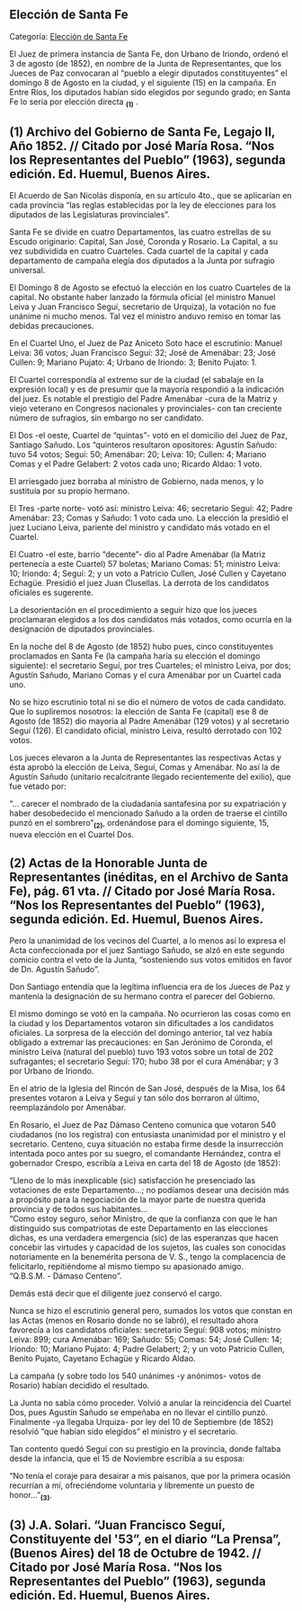 ## Elección de Santa Fe

Categoría: [Elección de Santa Fe](http://descubrircorrientes.com.ar/2012/index.php/3573-historia-desde-1814-hasta-la-guerra-de-la-triple-alianza/de-pujol-a-pampin-tiempos-de-organizacion-administradora-1852-1862/el-congreso-en-santa-fe-de-185253/eleccion-de-santa-fe)

El Juez de primera instancia de Santa Fe, don Urbano de Iriondo, ordenó el 3 de agosto (de 1852), en nombre de la Junta de Representantes, que los Jueces de Paz convocaran al “pueblo a elegir diputados constituyentes” el domingo 8 de Agosto en la ciudad, y el siguiente (15) en la campaña. En Entre Ríos, los diputados habían sido elegidos por segundo grado; en Santa Fe lo sería por elección directa <sub><strong><span><span>(1)</span></span></strong></sub> .

## **(1)** Archivo del Gobierno de Santa Fe, Legajo II, Año 1852. // Citado por José María Rosa. “Nos los Representantes del Pueblo” (1963), segunda edición. Ed. Huemul, Buenos Aires.

El Acuerdo de San Nicolás disponía, en su artículo 4to., que se aplicarían en cada provincia “las reglas establecidas por la ley de elecciones para los diputados de las Legislaturas provinciales”.

Santa Fe se divide en cuatro Departamentos, las cuatro estrellas de su Escudo originario: Capital, San José, Coronda y Rosario. La Capital, a su vez subdividida en cuatro Cuarteles. Cada cuartel de la capital y cada departamento de campaña elegía dos diputados a la Junta por sufragio universal.

El Domingo 8 de Agosto se efectuó la elección en los cuatro Cuarteles de la capital. No obstante haber lanzado la fórmula oficial (el ministro Manuel Leiva y Juan Francisco Seguí, secretario de Urquiza), la votación no fue unánime ni mucho menos. Tal vez el ministro anduvo remiso en tomar las debidas precauciones.

En el Cuartel Uno, el Juez de Paz Aniceto Soto hace el escrutinio: Manuel Leiva: 36 votos; Juan Francisco Seguí: 32; José de Amenábar: 23; José Cullen: 9; Mariano Pujato: 4; Urbano de Iriondo: 3; Benito Pujato: 1.

El Cuartel correspondía al extremo sur de la ciudad (el sabalaje en la expresión local) y es de presumir que la mayoría respondió a la indicación del juez. Es notable el prestigio del Padre Amenábar -cura de la Matriz y viejo veterano en Congresos nacionales y provinciales- con tan creciente número de sufragios, sin embargo no ser candidato.

El Dos -el oeste, Cuartel de “quintas”- votó en el domicilio del Juez de Paz, Santiago Sañudo. Los “quinteros resultaron opositores: Agustín Sañudo: tuvo 54 votos; Seguí: 50; Amenábar: 20; Leiva: 10; Cullen: 4; Mariano Comas y el Padre Gelabert: 2 votos cada uno; Ricardo Aldao: 1 voto.

El arriesgado juez borraba al ministro de Gobierno, nada menos, y lo sustituía por su propio hermano.

El Tres -parte norte- votó así: ministro Leiva: 46; secretario Seguí: 42; Padre Amenábar: 23; Comas y Sañudo: 1 voto cada uno. La elección la presidió el juez Luciano Leiva, pariente del ministro y candidato más votado en el Cuartel.

El Cuatro -el este, barrio “decente”- dio al Padre Amenábar (la Matriz pertenecía a este Cuartel) 57 boletas; Mariano Comas: 51; ministro Leiva: 10; Iriondo: 4; Seguí: 2; y un voto a Patricio Cullen, José Cullen y Cayetano Echagüe. Presidió el juez Juan Clusellas. La derrota de los candidatos oficiales es sugerente.

La desorientación en el procedimiento a seguir hizo que los jueces proclamaran elegidos a los dos candidatos más votados, como ocurría en la designación de diputados provinciales.

En la noche del 8 de Agosto (de 1852) hubo pues, cinco constituyentes proclamados en Santa Fe (la campaña haría su elección el domingo siguiente): el secretario Seguí, por tres Cuarteles; el ministro Leiva, por dos; Agustín Sañudo, Mariano Comas y el cura Amenábar por un Cuartel cada uno.

No se hizo escrutinio total ni se dio el número de votos de cada candidato. Que lo supliremos nosotros: la elección de Santa Fe (capital) ese 8 de Agosto (de 1852) dio mayoría al Padre Amenábar (129 votos) y al secretario Seguí (126). El candidato oficial, ministro Leiva, resultó derrotado con 102 votos.

Los jueces elevaron a la Junta de Representantes las respectivas Actas y ésta aprobó la elección de Leiva, Seguí, Comas y Amenábar. No así la de Agustín Sañudo (unitario recalcitrante llegado recientemente del exilio), que fue vetado por:

“... carecer el nombrado de la ciudadanía santafesina por su expatriación y haber desobedecido el mencionado Sañudo a la orden de traerse el cintillo punzó en el sombrero”<sub><strong>(2)</strong></sub>, ordenándose para el domingo siguiente, 15, nueva elección en el Cuartel Dos.

## **(2)** Actas de la Honorable Junta de Representantes (inéditas, en el Archivo de Santa Fe), pág. 61 vta. // Citado por José María Rosa. “Nos los Representantes del Pueblo” (1963), segunda edición. Ed. Huemul, Buenos Aires.

Pero la unanimidad de los vecinos del Cuartel, a lo menos así lo expresa el Acta confeccionada por el juez Santiago Sañudo, se alzó en este segundo comicio contra el veto de la Junta, “sosteniendo sus votos emitidos en favor de Dn. Agustín Sañudo”.

Don Santiago entendía que la legítima influencia era de los Jueces de Paz y mantenía la designación de su hermano contra el parecer del Gobierno.

El mismo domingo se votó en la campaña. No ocurrieron las cosas como en la ciudad y los Departamentos votaron sin dificultades a los candidatos oficiales. La sorpresa de la elección del domingo anterior, tal vez había obligado a extremar las precauciones: en San Jerónimo de Coronda, el ministro Leiva (natural del pueblo) tuvo 193 votos sobre un total de 202 sufragantes; el secretario Seguí: 170; hubo 38 por el cura Amenábar; y 3 por Urbano de Iriondo.

En el atrio de la Iglesia del Rincón de San José, después de la Misa, los 64 presentes votaron a Leiva y Seguí y tan sólo dos borraron al último, reemplazándolo por Amenábar.

En Rosario, el Juez de Paz Dámaso Centeno comunica que votaron 540 ciudadanos (no los registra) con entusiasta unanimidad por el ministro y el secretario. Centeno, cuya situación no estaba firme desde la insurrección intentada poco antes por su suegro, el comandante Hernández, contra el gobernador Crespo, escribía a Leiva en carta del 18 de Agosto (de 1852):

“Lleno de lo más inexplicable (sic) satisfacción he presenciado las votaciones de este Departamento...; no podíamos desear una decisión más a propósito para la negociación de la mayor parte de nuestra querida provincia y de todos sus habitantes...  
“Como estoy seguro, señor Ministro, de que la confianza con que le han distinguido sus compatriotas de este Departamento en las elecciones dichas, es una verdadera emergencia (sic) de las esperanzas que hacen concebir las virtudes y capacidad de los sujetos, las cuales son conocidas notoriamente en la benemérita persona de V. S., tengo la complacencia de felicitarlo, repitiéndome al mismo tiempo su apasionado amigo.  
“Q.B.S.M. - Dámaso Centeno”.

Demás está decir que el diligente juez conservó el cargo.

Nunca se hizo el escrutinio general pero, sumados los votos que constan en las Actas (menos en Rosario donde no se labró), el resultado ahora favorecía a los candidatos oficiales: secretario Seguí: 908 votos; ministro Leiva: 899; cura Amenábar: 169; Sañudo: 55; Comas: 54; José Cullen: 14; Iriondo: 10; Mariano Pujato: 4; Padre Gelabert; 2; y un voto Patricio Cullen, Benito Pujato, Cayetano Echagüe y Ricardo Aldao.

La campaña (y sobre todo los 540 unánimes -y anónimos- votos de Rosario) habían decidido el resultado.

La Junta no sabía cómo proceder. Volvió a anular la reincidencia del Cuartel Dos, pues Agustín Sañudo se empeñaba en no llevar el cintillo punzó. Finalmente -ya llegaba Urquiza- por ley del 10 de Septiembre (de 1852) resolvió “que habían sido elegidos” el ministro y el secretario.

Tan contento quedó Seguí con su prestigio en la provincia, donde faltaba desde la infancia, que el 15 de Noviembre escribía a su esposa:

“No tenía el coraje para desairar a mis paisanos, que por la primera ocasión recurrían a mí, ofreciéndome voluntaria y libremente un puesto de honor...”<sub><strong>(3)</strong></sub>.

## **(3)** J.A. Solari. “Juan Francisco Seguí, Constituyente del '53”, en el diario “La Prensa”, (Buenos Aires) del 18 de Octubre de 1942. // Citado por José María Rosa. “Nos los Representantes del Pueblo” (1963), segunda edición. Ed. Huemul, Buenos Aires.